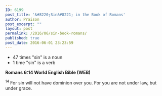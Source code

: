 ```yaml
---
ID: 6199
post_title: '&#8220;Sin&#8221; in the Book of Romans'
author: Praison
post_excerpt: ""
layout: post
permalink: /2016/06/sin-book-romans/
published: true
post_date: 2016-06-01 23:23:59
---
```

<ul>
 	<li>47 times "sin" is a noun</li>
 	<li>1 time "sin" is a verb</li>
</ul>
<p class="passage-display"><strong><span class="passage-display-bcv">Romans 6:14
</span><span class="passage-display-version">World English Bible (WEB)</span></strong></p>
<span id="en-WEB-28083" class="text Rom-6-14"><sup class="versenum">14 </sup>For sin will not have dominion over you. For you are not under law, but under grace.</span>